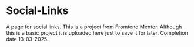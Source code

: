 # Social-Links
A page for social links.
This is a project from Fromtend Mentor.
Although this is a basic project it is uploaded here just to save it for later.
Completion date 13-03-2025.
